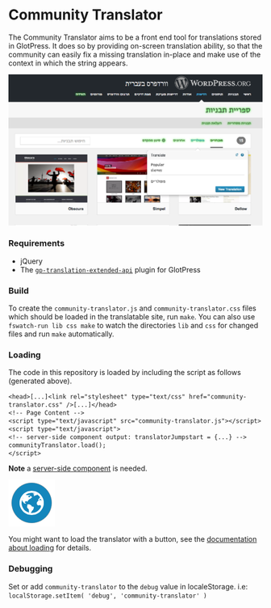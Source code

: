 # Community Translator
The Community Translator aims to be a front end tool for translations stored in GlotPress.
It does so by providing on-screen translation ability, so that the community can easily fix a missing translation in-place and make use of the context in which the string appears.

![Screenshot](docs/screenshot.png)

### Requirements
- jQuery
- The [`gp-translation-extended-api`](https://github.com/automattic/gp-translation-extended-api) plugin for GlotPress

### Build
To create the `community-translator.js` and `community-translator.css` files which should be loaded in the translatable site, run `make`.
You can also use `fswatch-run lib css make` to watch the directories `lib` and `css` for changed files and run `make` automatically.

### Loading

The code in this repository is loaded by including the script as follows (generated above).
```
<head>[...]<link rel="stylesheet" type="text/css" href="community-translator.css" />[...]</head>
<!-- Page Content -->
<script type="text/javascript" src="community-translator.js"></script>
<script type="text/javascript">
<!-- server-side component output: translatorJumpstart = {...} -->
communityTranslator.load();
</script>
```

**Note** a [server-side component](docs/server-side-component.md) is needed.

![Translator Button](docs/translator-button.png)

You might want to load the translator with a button, see the [documentation about loading](docs/loading.md) for details.

### Debugging
Set or add `community-translator` to the `debug` value in localeStorage. i.e: `localStorage.setItem( 'debug', 'community-translator' )`

